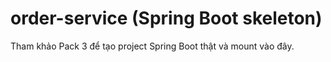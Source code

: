 # order-service (Spring Boot skeleton)
Tham khảo Pack 3 để tạo project Spring Boot thật và mount vào đây.